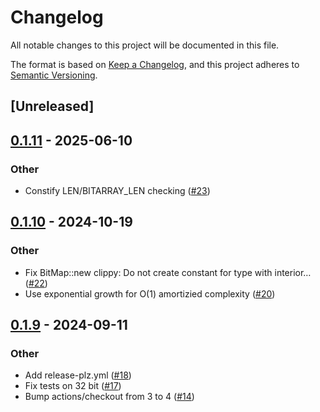 # Changelog

All notable changes to this project will be documented in this file.

The format is based on [Keep a Changelog](https://keepachangelog.com/en/1.0.0/),
and this project adheres to [Semantic Versioning](https://semver.org/spec/v2.0.0.html).

## [Unreleased]

## [0.1.11](https://github.com/NobodyXu/concurrent_arena/compare/v0.1.10...v0.1.11) - 2025-06-10

### Other

- Constify LEN/BITARRAY_LEN checking ([#23](https://github.com/NobodyXu/concurrent_arena/pull/23))

## [0.1.10](https://github.com/NobodyXu/concurrent_arena/compare/v0.1.9...v0.1.10) - 2024-10-19

### Other

- Fix BitMap::new clippy: Do not create constant for type with interior… ([#22](https://github.com/NobodyXu/concurrent_arena/pull/22))
- Use exponential growth for O(1) amortizied complexity ([#20](https://github.com/NobodyXu/concurrent_arena/pull/20))

## [0.1.9](https://github.com/NobodyXu/concurrent_arena/compare/v0.1.8...v0.1.9) - 2024-09-11

### Other

- Add release-plz.yml ([#18](https://github.com/NobodyXu/concurrent_arena/pull/18))
- Fix tests on 32 bit ([#17](https://github.com/NobodyXu/concurrent_arena/pull/17))
- Bump actions/checkout from 3 to 4 ([#14](https://github.com/NobodyXu/concurrent_arena/pull/14))
